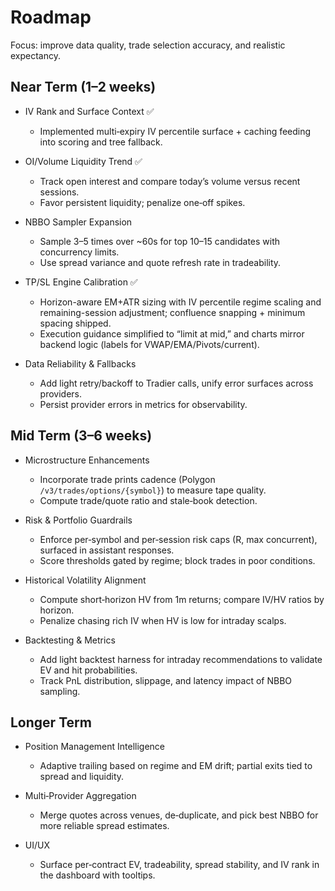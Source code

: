 # Roadmap

Focus: improve data quality, trade selection accuracy, and realistic expectancy.

## Near Term (1–2 weeks)

- IV Rank and Surface Context ✅
  - Implemented multi‑expiry IV percentile surface + caching feeding into scoring and tree fallback.

- OI/Volume Liquidity Trend ✅
  - Track open interest and compare today’s volume versus recent sessions.
  - Favor persistent liquidity; penalize one‑off spikes.

- NBBO Sampler Expansion
  - Sample 3–5 times over ~60s for top 10–15 candidates with concurrency limits.
  - Use spread variance and quote refresh rate in tradeability.

- TP/SL Engine Calibration ✅
  - Horizon-aware EM+ATR sizing with IV percentile regime scaling and remaining-session adjustment; confluence snapping + minimum spacing shipped.
  - Execution guidance simplified to “limit at mid,” and charts mirror backend logic (labels for VWAP/EMA/Pivots/current).

- Data Reliability & Fallbacks
  - Add light retry/backoff to Tradier calls, unify error surfaces across providers.
  - Persist provider errors in metrics for observability.

## Mid Term (3–6 weeks)

- Microstructure Enhancements
  - Incorporate trade prints cadence (Polygon `/v3/trades/options/{symbol}`) to measure tape quality.
  - Compute trade/quote ratio and stale‑book detection.

- Risk & Portfolio Guardrails
  - Enforce per‑symbol and per‑session risk caps (R, max concurrent), surfaced in assistant responses.
  - Score thresholds gated by regime; block trades in poor conditions.

- Historical Volatility Alignment
  - Compute short‑horizon HV from 1m returns; compare IV/HV ratios by horizon.
  - Penalize chasing rich IV when HV is low for intraday scalps.

- Backtesting & Metrics
  - Add light backtest harness for intraday recommendations to validate EV and hit probabilities.
  - Track PnL distribution, slippage, and latency impact of NBBO sampling.

## Longer Term

- Position Management Intelligence
  - Adaptive trailing based on regime and EM drift; partial exits tied to spread and liquidity.

- Multi‑Provider Aggregation
  - Merge quotes across venues, de‑duplicate, and pick best NBBO for more reliable spread estimates.

- UI/UX
  - Surface per‑contract EV, tradeability, spread stability, and IV rank in the dashboard with tooltips.

